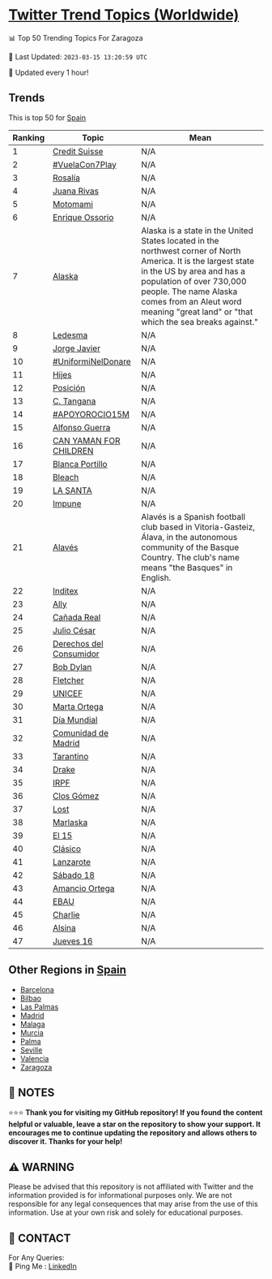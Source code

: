 [Twitter Trend Topics (Worldwide)](https://github.com/ErcinDedeoglu/Twitter-Trend-Topics)
==========


📊 Top 50 Trending Topics For Zaragoza

📆 Last Updated: `2023-03-15 13:20:59 UTC`

🔧 Updated every 1 hour!


## Trends

This is top 50 for [Spain](</Spain>)

| Ranking | Topic | Mean |
| ------- | ------------ | ------------ |
| 1 | [Credit Suisse](http://twitter.com/search?q=Credit+Suisse) | N/A |
| 2 | [#VuelaCon7Play](http://twitter.com/search?q=%23VuelaCon7Play) | N/A |
| 3 | [Rosalía](http://twitter.com/search?q=Rosal%c3%ada) | N/A |
| 4 | [Juana Rivas](http://twitter.com/search?q=Juana+Rivas) | N/A |
| 5 | [Motomami](http://twitter.com/search?q=Motomami) | N/A |
| 6 | [Enrique Ossorio](http://twitter.com/search?q=Enrique+Ossorio) | N/A |
| 7 | [Alaska](http://twitter.com/search?q=Alaska) | Alaska is a state in the United States located in the northwest corner of North America. It is the largest state in the US by area and has a population of over 730,000 people. The name Alaska comes from an Aleut word meaning "great land" or "that which the sea breaks against." |
| 8 | [Ledesma](http://twitter.com/search?q=Ledesma) | N/A |
| 9 | [Jorge Javier](http://twitter.com/search?q=Jorge+Javier) | N/A |
| 10 | [#UniformiNelDonare](http://twitter.com/search?q=%23UniformiNelDonare) | N/A |
| 11 | [Hijes](http://twitter.com/search?q=Hijes) | N/A |
| 12 | [Posición](http://twitter.com/search?q=Posici%c3%b3n) | N/A |
| 13 | [C. Tangana](http://twitter.com/search?q=C.+Tangana) | N/A |
| 14 | [#APOYOROCIO15M](http://twitter.com/search?q=%23APOYOROCIO15M) | N/A |
| 15 | [Alfonso Guerra](http://twitter.com/search?q=Alfonso+Guerra) | N/A |
| 16 | [CAN YAMAN FOR CHILDREN](http://twitter.com/search?q=CAN+YAMAN+FOR+CHILDREN) | N/A |
| 17 | [Blanca Portillo](http://twitter.com/search?q=Blanca+Portillo) | N/A |
| 18 | [Bleach](http://twitter.com/search?q=Bleach) | N/A |
| 19 | [LA SANTA](http://twitter.com/search?q=LA+SANTA) | N/A |
| 20 | [Impune](http://twitter.com/search?q=Impune) | N/A |
| 21 | [Alavés](http://twitter.com/search?q=Alav%c3%a9s) | Alavés is a Spanish football club based in Vitoria-Gasteiz, Álava, in the autonomous community of the Basque Country. The club's name means "the Basques" in English. |
| 22 | [Inditex](http://twitter.com/search?q=Inditex) | N/A |
| 23 | [Ally](http://twitter.com/search?q=Ally) | N/A |
| 24 | [Cañada Real](http://twitter.com/search?q=Ca%c3%b1ada+Real) | N/A |
| 25 | [Julio César](http://twitter.com/search?q=Julio+C%c3%a9sar) | N/A |
| 26 | [Derechos del Consumidor](http://twitter.com/search?q=Derechos+del+Consumidor) | N/A |
| 27 | [Bob Dylan](http://twitter.com/search?q=Bob+Dylan) | N/A |
| 28 | [Fletcher](http://twitter.com/search?q=Fletcher) | N/A |
| 29 | [UNICEF](http://twitter.com/search?q=UNICEF) | N/A |
| 30 | [Marta Ortega](http://twitter.com/search?q=Marta+Ortega) | N/A |
| 31 | [Día Mundial](http://twitter.com/search?q=D%c3%ada+Mundial) | N/A |
| 32 | [Comunidad de Madrid](http://twitter.com/search?q=Comunidad+de+Madrid) | N/A |
| 33 | [Tarantino](http://twitter.com/search?q=Tarantino) | N/A |
| 34 | [Drake](http://twitter.com/search?q=Drake) | N/A |
| 35 | [IRPF](http://twitter.com/search?q=IRPF) | N/A |
| 36 | [Clos Gómez](http://twitter.com/search?q=Clos+G%c3%b3mez) | N/A |
| 37 | [Lost](http://twitter.com/search?q=Lost) | N/A |
| 38 | [Marlaska](http://twitter.com/search?q=Marlaska) | N/A |
| 39 | [El 15](http://twitter.com/search?q=El+15) | N/A |
| 40 | [Clásico](http://twitter.com/search?q=Cl%c3%a1sico) | N/A |
| 41 | [Lanzarote](http://twitter.com/search?q=Lanzarote) | N/A |
| 42 | [Sábado 18](http://twitter.com/search?q=S%c3%a1bado+18) | N/A |
| 43 | [Amancio Ortega](http://twitter.com/search?q=Amancio+Ortega) | N/A |
| 44 | [EBAU](http://twitter.com/search?q=EBAU) | N/A |
| 45 | [Charlie](http://twitter.com/search?q=Charlie) | N/A |
| 46 | [Alsina](http://twitter.com/search?q=Alsina) | N/A |
| 47 | [Jueves 16](http://twitter.com/search?q=Jueves+16) | N/A |



## Other Regions in [Spain](</Spain>)

* [Barcelona](</Spain/Barcelona.md>)
* [Bilbao](</Spain/Bilbao.md>)
* [Las Palmas](</Spain/Las Palmas.md>)
* [Madrid](</Spain/Madrid.md>)
* [Malaga](</Spain/Malaga.md>)
* [Murcia](</Spain/Murcia.md>)
* [Palma](</Spain/Palma.md>)
* [Seville](</Spain/Seville.md>)
* [Valencia](</Spain/Valencia.md>)
* [Zaragoza](</Spain/Zaragoza.md>)



## 📝 NOTES

⭐⭐⭐ **Thank you for visiting my GitHub repository! If you found the content helpful or valuable, leave a star on the repository to show your support. It encourages me to continue updating the repository and allows others to discover it. Thanks for your help!**


## ⚠️ WARNING

Please be advised that this repository is not affiliated with Twitter and the information provided is for informational purposes only. We are not responsible for any legal consequences that may arise from the use of this information. Use at your own risk and solely for educational purposes.


## 📨 CONTACT

 For Any Queries:  
            🏓 Ping Me : [LinkedIn](https://www.linkedin.com/in/ercindedeoglu/)
